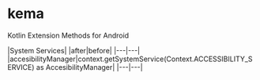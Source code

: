 # kema
Kotlin Extension Methods for Android

|System Services|
|after|before|
|---|---|
|accesibilityManager|context.getSystemService(Context.ACCESSIBILITY_SERVICE) as AccesibilityManager|
|---|---|
